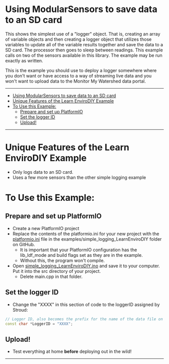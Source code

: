 [//]: # ( @page example_learn_envirodiy Learn EnviroDIY Example )
# Using ModularSensors to save data to an SD card

This shows the simplest use of a "logger" object.
That is, creating an array of variable objects and then creating a logger object that utilizes those variables to update all of the variable results together and save the data to a SD card.
The processor then goes to sleep between readings.
This example calls on two of the sensors available in this library.
The example may be run exactly as written.

This is the example you should use to deploy a logger somewhere where you don't want or have access to a way of streaming live data and you won't want to upload data to the Monitor My Watershed data portal.

_______

[//]: # ( @tableofcontents )

[//]: # ( Start GitHub Only )
- [Using ModularSensors to save data to an SD card](#using-modularsensors-to-save-data-to-an-sd-card)
- [Unique Features of the Learn EnviroDIY Example](#unique-features-of-the-learn-envirodiy-example)
- [To Use this Example:](#to-use-this-example)
  - [Prepare and set up PlatformIO](#prepare-and-set-up-platformio)
  - [Set the logger ID](#set-the-logger-id)
  - [Upload!](#upload)

[//]: # ( End GitHub Only )

_______

[//]: # ( @section example_learn_envirodiy_unique Unique Features of the Learn EnviroDIY Example )
# Unique Features of the Learn EnviroDIY Example
- Only logs data to an SD card.
- Uses a few more sensors than the other simple logging example

[//]: # ( @section example_learn_envirodiy_using To Use this Example: )
# To Use this Example:

[//]: # ( @subsection example_learn_envirodiy_pio Prepare and set up PlatformIO )
## Prepare and set up PlatformIO
- Create a new PlatformIO project
- Replace the contents of the platformio.ini for your new project with the [platformio.ini](https://raw.githubusercontent.com/EnviroDIY/ModularSensors/master/examples/simple_logging_LearnEnviroDIY/platformio.ini) file in the examples/simple_logging_LearnEnviroDIY folder on GitHub.
    - It is important that your PlatformIO configuration has the lib_ldf_mode and build flags set as they are in the example.
    - Without this, the program won't compile.
- Open [simple_logging_LearnEnviroDIY.ino](https://raw.githubusercontent.com/EnviroDIY/ModularSensors/master/examples/simple_logging_LearnEnviroDIY/simple_logging_LearnEnviroDIY.ino) and save it to your computer.  Put it into the src directory of your project.
    - Delete main.cpp in that folder.

[//]: # ( @subsection example_learn_envirodiy_logger_id Set the logger ID )
## Set the logger ID
- Change the "XXXX" in this section of code to the loggerID assigned by Stroud:

```cpp
// Logger ID, also becomes the prefix for the name of the data file on SD card
const char *LoggerID = "XXXX";
```

[//]: # ( @subsection example_learn_envirodiy_upload Upload! )
## Upload!
- Test everything at home **before** deploying out in the wild!

_______



[//]: # ( @section example_learn_envirodiy_pio_config PlatformIO Configuration )

[//]: # ( @include{lineno} simple_logging_LearnEnviroDIY/platformio.ini )

[//]: # ( @section example_learn_envirodiy_code The Complete Code )
